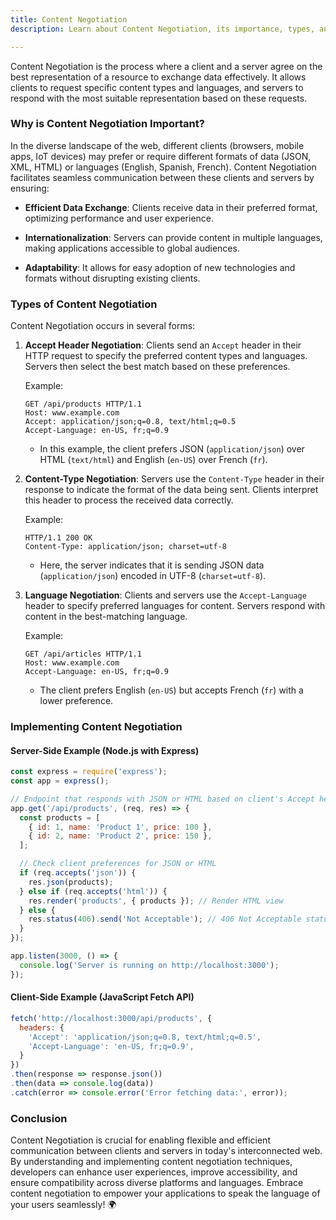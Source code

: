 ```yaml
---
title: Content Negotiation
description: Learn about Content Negotiation, its importance, types, and how to implement it in your applications.

---
```

Content Negotiation is the process where a client and a server agree on the best representation of a resource to exchange data effectively. It allows clients to request specific content types and languages, and servers to respond with the most suitable representation based on these requests.

### Why is Content Negotiation Important?

In the diverse landscape of the web, different clients (browsers, mobile apps, IoT devices) may prefer or require different formats of data (JSON, XML, HTML) or languages (English, Spanish, French). Content Negotiation facilitates seamless communication between these clients and servers by ensuring:

- **Efficient Data Exchange**: Clients receive data in their preferred format, optimizing performance and user experience.
  
- **Internationalization**: Servers can provide content in multiple languages, making applications accessible to global audiences.
  
- **Adaptability**: It allows for easy adoption of new technologies and formats without disrupting existing clients.

### Types of Content Negotiation

Content Negotiation occurs in several forms:

1. **Accept Header Negotiation**: Clients send an `Accept` header in their HTTP request to specify the preferred content types and languages. Servers then select the best match based on these preferences.

   Example:
   ```
   GET /api/products HTTP/1.1
   Host: www.example.com
   Accept: application/json;q=0.8, text/html;q=0.5
   Accept-Language: en-US, fr;q=0.9
   ```

   - In this example, the client prefers JSON (`application/json`) over HTML (`text/html`) and English (`en-US`) over French (`fr`).

2. **Content-Type Negotiation**: Servers use the `Content-Type` header in their response to indicate the format of the data being sent. Clients interpret this header to process the received data correctly.

   Example:
   ```
   HTTP/1.1 200 OK
   Content-Type: application/json; charset=utf-8
   ```

   - Here, the server indicates that it is sending JSON data (`application/json`) encoded in UTF-8 (`charset=utf-8`).

3. **Language Negotiation**: Clients and servers use the `Accept-Language` header to specify preferred languages for content. Servers respond with content in the best-matching language.

   Example:
   ```
   GET /api/articles HTTP/1.1
   Host: www.example.com
   Accept-Language: en-US, fr;q=0.9
   ```

   - The client prefers English (`en-US`) but accepts French (`fr`) with a lower preference.

### Implementing Content Negotiation

#### Server-Side Example (Node.js with Express)

```javascript
const express = require('express');
const app = express();

// Endpoint that responds with JSON or HTML based on client's Accept header
app.get('/api/products', (req, res) => {
  const products = [
    { id: 1, name: 'Product 1', price: 100 },
    { id: 2, name: 'Product 2', price: 150 },
  ];

  // Check client preferences for JSON or HTML
  if (req.accepts('json')) {
    res.json(products);
  } else if (req.accepts('html')) {
    res.render('products', { products }); // Render HTML view
  } else {
    res.status(406).send('Not Acceptable'); // 406 Not Acceptable status
  }
});

app.listen(3000, () => {
  console.log('Server is running on http://localhost:3000');
});
```

#### Client-Side Example (JavaScript Fetch API)

```javascript
fetch('http://localhost:3000/api/products', {
  headers: {
    'Accept': 'application/json;q=0.8, text/html;q=0.5',
    'Accept-Language': 'en-US, fr;q=0.9',
  }
})
.then(response => response.json())
.then(data => console.log(data))
.catch(error => console.error('Error fetching data:', error));
```

### Conclusion

Content Negotiation is crucial for enabling flexible and efficient communication between clients and servers in today's interconnected web. By understanding and implementing content negotiation techniques, developers can enhance user experiences, improve accessibility, and ensure compatibility across diverse platforms and languages. Embrace content negotiation to empower your applications to speak the language of your users seamlessly! 🌍